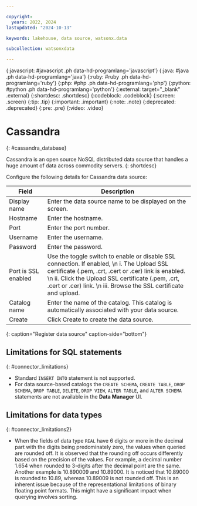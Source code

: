```yaml
---

copyright:
  years: 2022, 2024
lastupdated: "2024-10-13"

keywords: lakehouse, data source, watsonx.data

subcollection: watsonxdata

---
```


{:javascript: #javascript .ph data-hd-programlang='javascript'}
{:java: #java .ph data-hd-programlang='java'}
{:ruby: #ruby .ph data-hd-programlang='ruby'}
{:php: #php .ph data-hd-programlang='php'}
{:python: #python .ph data-hd-programlang='python'}
{:external: target="_blank" .external}
{:shortdesc: .shortdesc}
{:codeblock: .codeblock}
{:screen: .screen}
{:tip: .tip}
{:important: .important}
{:note: .note}
{:deprecated: .deprecated}
{:pre: .pre}
{:video: .video}

# Cassandra
{: #cassandra_database}

Cassandra is an open source NoSQL distributed data source that handles a huge amount of data across commodity servers.
{: shortdesc}

 Configure the following details for Cassandra data source:

 | Field           | Description        |
 |------------------|--------------------|
 | Display name    | Enter the data source name to be displayed on the screen. |
 | Hostname            | Enter the hostname.  |
 | Port             | Enter the port number. |
 | Username           | Enter the username.  |
 | Password           | Enter the password.  |
 | Port is SSL enabled   | Use the toggle switch to enable or disable SSL connection. If enabled, \n i. The Upload SSL certificate (.pem, .crt, .cert or .cer) link is enabled. \n ii. Click the Upload SSL certificate (.pem, .crt, .cert or .cer) link. \n iii. Browse the SSL certificate and upload.|
 | Catalog name | Enter the name of the catalog. This catalog is automatically associated with your data source. |
 | Create | Click Create to create the data source. |
 {: caption="Register data source" caption-side="bottom"}

## Limitations for SQL statements
{: #connector_limitations}

* Standard `INSERT INTO` statement is not supported.
* For data source-based catalogs the `CREATE SCHEMA`, `CREATE TABLE`, `DROP SCHEMA`, `DROP TABLE`, `DELETE`, `DROP VIEW`, `ALTER TABLE`, and `ALTER SCHEMA` statements are not available in the **Data Manager** UI.

## Limitations for data types
{: #connector_limitations2}

* When the fields of data type `REAL` have 6 digits or more in the decimal part with the digits being predominately zero, the values when queried are rounded off. It is observed that the rounding off occurs differently based on the precision of the values. For example, a decimal number 1.654 when rounded to 3-digits after the decimal point are the same. Another example is 10.890009 and 10.89000. It is noticed that 10.89000 is rounded to 10.89, whereas 10.89009 is not rounded off. This is an inherent issue because of the representational limitations of binary floating point formats. This might have a significant impact when querying involves sorting.
